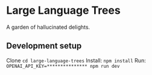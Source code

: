 # Large Language Trees

A garden of hallucinated delights.

## Development setup

Clone
`cd large-language-trees`
Install: `npm install`
Run: `OPENAI_API_KEY=*************** npm run dev`
